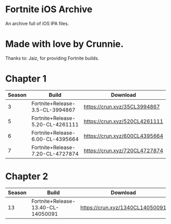 # Fortnite iOS Archive
An archive full of iOS IPA files.

# Made with love by Crunnie.
Thanks to: Jaiz, for providing Fortnite builds.

# Chapter 1

| Season | Build | Download | 
| ----------- | ----------- | ----------- | 
| 3 | Fortnite+Release-3.5-CL-3994867 | https://crun.xyz/35CL3994867 |
| 5 | Fortnite+Release-5.20-CL-4261111 | https://crun.xyz/520CL4261111 |
| 6 | Fortnite+Release-6.00-CL-4395664 | https://crun.xyz/600CL4395664 |
| 7 | Fortnite+Release-7.20-CL-4727874 | https://crun.xyz/720CL4727874 |


# Chapter 2

| Season | Build | Download |
| ----------- | ----------- | ----------- | 
| 13 | Fortnite+Release-13.40-CL-14050091 | https://crun.xyz/1340CL14050091 |







